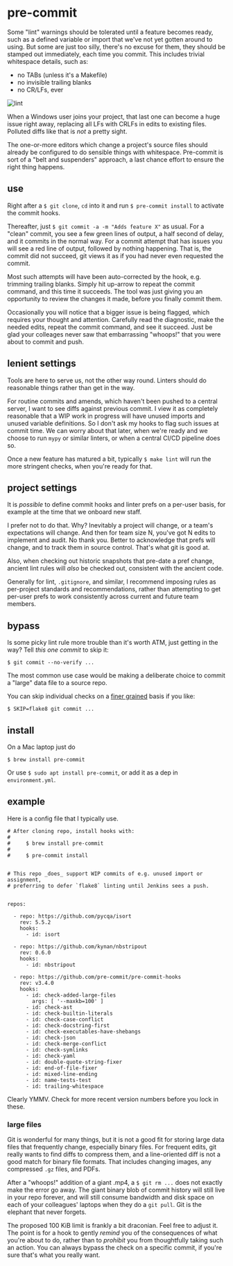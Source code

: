 
# pre-commit

Some "lint" warnings should be tolerated until a feature becomes ready,
such as a defined variable or import that we've not yet gotten around to using.
But some are just too silly, there's no excuse for them,
they should be stamped out immediately, each time you commit.
This includes trivial whitespace details, such as:

- no TABs (unless it's a Makefile)
- no invisible trailing blanks
- no CR/LFs, ever

![lint](https://web.archive.org/web/20211216195906if_/https://images2.minutemediacdn.com/image/upload/c_crop,h_1193,w_2121,x_0,y_47/f_auto,q_auto,w_1100/v1554931573/shape/mentalfloss/533979-istock-472032305.jpg)

When a Windows user joins your project,
that last one can become a huge issue right away,
replacing all LFs with CRLFs in edits to existing files.
Polluted diffs like that is _not_ a pretty sight.

The one-or-more editors which change a project's
source files should already be configured to do
sensible things with whitespace.
Pre-commit is sort of a "belt and suspenders"
approach, a last chance effort to ensure
the right thing happens.

## use

Right after a `$ git clone`,
`cd` into it and run `$ pre-commit install`
to activate the commit hooks.

Thereafter, just `$ git commit -a -m "Adds feature X"` as usual.
For a "clean" commit, you see a few green lines of output,
a half second of delay, and it commits in the normal way.
For a commit attempt that has issues
you will see a red line of output, followed by nothing happening.
That is, the commit did not succeed, git views it as if
you had never even requested the commit.

Most such attempts will have been auto-corrected by the hook,
e.g. trimming trailing blanks.
Simply hit up-arrow to repeat the commit command,
and this time it succeeds.
The tool was just giving you an opportunity to review
the changes it made, before you finally commit them.

Occasionally you will notice that a bigger issue is being flagged,
which requires your thought and attention.
Carefully read the diagnostic, make the needed edits,
repeat the commit command, and see it succeed.
Just be glad your colleages never saw that embarrassing "whoops!"
that you were about to commit and push.

## lenient settings

Tools are here to serve us, not the other way round.
Linters should do reasonable things rather than get in the way.

For routine commits and amends, which haven't been pushed to
a central server, I want to see diffs against previous commit.
I view it as completely reasonable that a WIP work in progress
will have unused imports and unused variable definitions.
So I don't ask my hooks to flag such issues at commit time.
We can worry about that later, when we're ready
and we choose to run `mypy` or similar linters,
or when a central CI/CD pipeline does so.

Once a new feature has matured a bit,
typically `$ make lint` will run the more stringent checks,
when you're ready for that.

## project settings

It is _possible_ to define commit hooks and linter prefs on a
per-user basis, for example at the time that we onboard new staff.

I prefer not to do that. Why?
Inevitably a project will change, or a team's expectations will change.
And then for team size N, you've got N edits to implement and audit.
No thank you. Better to acknowledge that prefs will change,
and to track them in source control. That's what git is good at.

Also, when checking out historic snapshots that pre-date a pref change,
ancient lint rules will _also_ be checked out, consistent with the ancient code.

Generally for lint, `.gitignore`, and similar, I recommend
imposing rules as per-project standards and recommendations,
rather than attempting to get per-user prefs to work consistently
across current and future team members.

## bypass

Is some picky lint rule more trouble than it's worth ATM,
just getting in the way?
Tell _this one commit_ to skip it:

    $ git commit --no-verify ...

The most common use case would be making a deliberate choice
to commit a "large" data file to a source repo.

You can skip individual checks on a
[finer grained](https://pre-commit.com/#temporarily-disabling-hooks)
basis if you like:

    $ SKIP=flake8 git commit ...

## install

On a Mac laptop just do

    $ brew install pre-commit

Or use `$ sudo apt install pre-commit`,
or add it as a dep in `environment.yml`.

## example

Here is a config file that I typically use.
```
# After cloning repo, install hooks with:
#
#     $ brew install pre-commit
#
#     $ pre-commit install


# This repo _does_ support WIP commits of e.g. unused import or assignment,
# preferring to defer `flake8` linting until Jenkins sees a push.


repos:

  - repo: https://github.com/pycqa/isort
    rev: 5.5.2
    hooks:
      - id: isort

  - repo: https://github.com/kynan/nbstripout
    rev: 0.6.0
    hooks:
      - id: nbstripout

  - repo: https://github.com/pre-commit/pre-commit-hooks
    rev: v3.4.0
    hooks:
      - id: check-added-large-files
        args: [ '--maxkb=100' ]
      - id: check-ast
      - id: check-builtin-literals
      - id: check-case-conflict
      - id: check-docstring-first
      - id: check-executables-have-shebangs
      - id: check-json
      - id: check-merge-conflict
      - id: check-symlinks
      - id: check-yaml
      - id: double-quote-string-fixer
      - id: end-of-file-fixer
      - id: mixed-line-ending
      - id: name-tests-test
      - id: trailing-whitespace

```
Clearly YMMV. Check for more recent version numbers before you lock in these.

### large files

Git is wonderful for many things,
but it is not a good fit for storing large data files
that frequently change, especially binary files.
For frequent edits, git really wants to find diffs to compress them,
and a line-oriented diff is not a good match for binary file formats.
That includes changing images, any compressed `.gz` files, and PDFs.

After a "whoops!" addition of a giant .mp4, a `$ git rm ...`
does not exactly make the error go away. The giant binary blob
of commit history will still live in your repo forever,
and will still consume bandwidth and disk space on each of
your colleagues' laptops when they do a `git pull`.
Git is the elephant that never forgets.

The proposed 100 KiB limit is frankly a bit draconian.
Feel free to adjust it.
The point is for a hook to gently _remind_ you of the
consequences of what you're about to do,
rather than to _prohibit_ you from thoughtfully taking such an action.
You can always bypass the check on a specific commit,
if you're sure that's what you really want.
